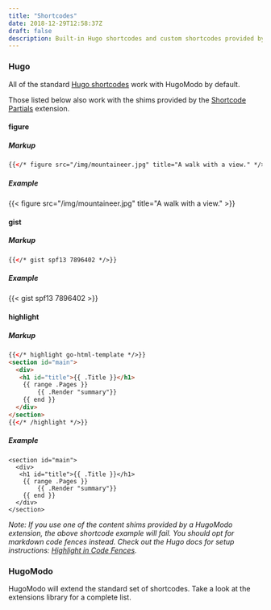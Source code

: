 ```yaml
---
title: "Shortcodes"
date: 2018-12-29T12:58:37Z
draft: false
description: Built-in Hugo shortcodes and custom shortcodes provided by HugoModo.
---
```


### Hugo

All of the standard [Hugo shortcodes](https://gohugo.io/content-management/shortcodes/) work with HugoModo by default.

Those listed below also work with the shims provided by the [Shortcode Partials](/extensions/shortcode-partials) extension.

#### figure

##### Markup

``` html
{{</* figure src="/img/mountaineer.jpg" title="A walk with a view." */>}}
```

##### Example

{{< figure src="/img/mountaineer.jpg" title="A walk with a view." >}}

#### gist

##### Markup

``` html
{{</* gist spf13 7896402 */>}}
```

##### Example

{{< gist spf13 7896402 >}}

#### highlight

##### Markup

``` html
{{</* highlight go-html-template */>}}
<section id="main">
  <div>
   <h1 id="title">{{ .Title }}</h1>
    {{ range .Pages }}
        {{ .Render "summary"}}
    {{ end }}
  </div>
</section>
{{</* /highlight */>}}
```

##### Example

``` go-html-template
<section id="main">
  <div>
   <h1 id="title">{{ .Title }}</h1>
    {{ range .Pages }}
        {{ .Render "summary"}}
    {{ end }}
  </div>
</section>
```

*Note: If you use one of the content shims provided by a HugoModo extension, the above shortcode example will fail. You should opt for markdown code fences instead. Check out the Hugo docs for setup instructions: [Highlight in Code Fences](https://gohugo.io/content-management/syntax-highlighting/#highlight-in-code-fences).*

<!---
#### instagram

##### Markup

``` html
{{</* instagram BWNjjyYFxVx */>}}
```

##### Example

{{< instagram BWNjjyYFxVx >}}

#### param

*Requires Hugo version 0.52 or higher*

##### Markup

``` html
{{</* param description */>}}
```

##### Example

{{< param description >}}

#### ref and relref

##### Markup

``` markdown
[Hugo Goes Modular]({{</* ref "/blog/hugo-goes-modular.md" */>}})
[List Pages]({{</* relref "/blog/hugo-goes-modular.md#list-pages" */>}})
```

##### Example

[Hugo Goes Modular]({{< ref "/blog/hugo-goes-modular.md" >}})
[List Pages]({{< relref "/blog/hugo-goes-modular.md#list-pages" >}})

#### tweet

##### Markup

``` html
{{</* tweet 877500564405444608 */>}}
```

##### Example

{{< tweet 877500564405444608 >}}

#### vimeo

##### Markup

``` html
{{</* vimeo 146022717 */>}}
```

##### Example

{{< vimeo 146022717 >}}

#### youtube

##### Markup

``` html
{{</* youtube w7Ft2ymGmfc */>}}
```

##### Example

{{< youtube w7Ft2ymGmfc >}}
--->

### HugoModo

HugoModo will extend the standard set of shortcodes. Take a look at the extensions library for a complete list.
